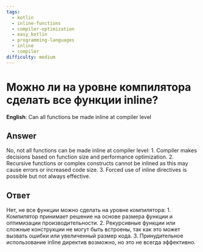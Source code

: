 ```yaml
---
tags:
  - kotlin
  - inline-functions
  - compiler-optimization
  - easy_kotlin
  - programming-languages
  - inline
  - compiler
difficulty: medium
---
```


# Можно ли на уровне компилятора сделать все функции inline?

**English**: Can all functions be made inline at compiler level

## Answer

No, not all functions can be made inline at compiler level: 1. Compiler makes decisions based on function size and performance optimization. 2. Recursive functions or complex constructs cannot be inlined as this may cause errors or increased code size. 3. Forced use of inline directives is possible but not always effective.

## Ответ

Нет, не все функции можно сделать на уровне компилятора: 1. Компилятор принимает решение на основе размера функции и оптимизации производительности. 2. Рекурсивные функции или сложные конструкции не могут быть встроены, так как это может вызвать ошибки или увеличенный размер кода. 3. Принудительное использование inline директив возможно, но это не всегда эффективно.

